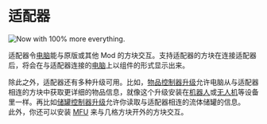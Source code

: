 # 适配器

![Now with 100% more everything.](oredict:opencomputers:adapter)

适配器令[电脑](../general/computer.md)能与原版或其他 Mod 的方块交互。支持适配器的方块在连接适配器后，将会在与适配器连接的[电脑](../general/computer.md)上以组件的形式显示出来。

除此之外，适配器还有多种升级可用。比如，[物品控制器升级](../item/inventoryControllerUpgrade.md)允许电脑从与适配器相连的方块中获取更详细的物品信息，就像这个升级安装在[机器人](robot.md)或[无人机](../item/drone.md)等设备里一样。再比如[储罐控制器升级](../item/tankControllerUpgrade.md)允许你读取与适配器相连的流体储罐的信息。  
此外，你还可以安装 [MFU](../item/mfu.md) 来与几格方块开外的方块交互。
